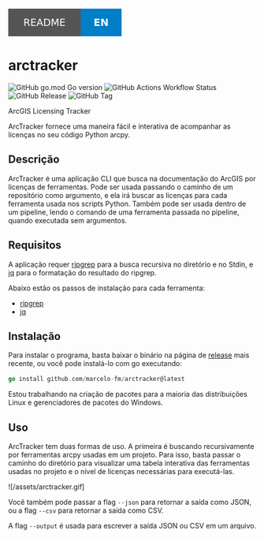 [![Readme EN](/assets/readme-en.svg)](/README.md)
# arctracker

![GitHub go.mod Go version](https://img.shields.io/github/go-mod/go-version/marcelo-fm/arctracker?style=for-the-badge) ![GitHub Actions Workflow Status](https://img.shields.io/github/actions/workflow/status/marcelo-fm/arctracker/.github%2Fworkflows%2Fgo.yml?style=for-the-badge) ![GitHub Release](https://img.shields.io/github/v/release/marcelo-fm/arctracker?style=for-the-badge) ![GitHub Tag](https://img.shields.io/github/v/tag/marcelo-fm/arctracker?style=for-the-badge)

ArcGIS Licensing Tracker

ArcTracker fornece uma maneira fácil e interativa de acompanhar as licenças no seu código Python arcpy.

## Descrição

ArcTracker é uma aplicação CLI que busca na documentação do ArcGIS por licenças de ferramentas. Pode ser usada passando o caminho de um repositório como argumento, e ela irá buscar as licenças para cada ferramenta usada nos scripts Python. Também pode ser usada dentro de um pipeline, lendo o comando de uma ferramenta passada no pipeline, quando executada sem argumentos.

## Requisitos

A aplicação requer [ripgrep](https://github.com/BurntSushi/ripgrep) para a busca recursiva no diretório e no Stdin, e [jq](https://github.com/jqlang/jq) para o formatação do resultado do ripgrep.

Abaixo estão os passos de instalação para cada ferramenta:
- [ripgrep](https://github.com/BurntSushi/ripgrep?tab=readme-ov-file#installation)
- [jq](https://github.com/jqlang/jq?tab=readme-ov-file#installation)

## Instalação

Para instalar o programa, basta baixar o binário na página de [release](https://github.com/marcelo-fm/arctracker/releases) mais recente, ou você pode instalá-lo com go executando:

```go
go install github.com/marcelo-fm/arctracker@latest
```

Estou trabalhando na criação de pacotes para a maioria das distribuições Linux e gerenciadores de pacotes do Windows.

## Uso

ArcTracker tem duas formas de uso. A primeira é buscando recursivamente por ferramentas arcpy usadas em um projeto. Para isso, basta passar o caminho do diretório para visualizar uma tabela interativa das ferramentas usadas no projeto e o nível de licenças necessárias para executá-las.

![/assets/arctracker.gif]

Você também pode passar a flag `--json` para retornar a saída como JSON, ou a flag `--csv` para retornar a saída como CSV.

A flag `--output` é usada para escrever a saída JSON ou CSV em um arquivo.